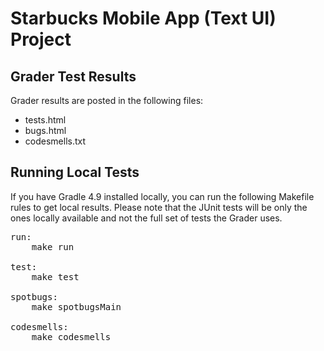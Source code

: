 # Starbucks Mobile App (Text UI) Project


## Grader Test Results

Grader results are posted in the following files:

* tests.html
* bugs.html
* codesmells.txt

## Running Local Tests

If you have Gradle 4.9 installed locally, you can run the following Makefile rules to get local results.  Please note that the JUnit tests will be only the ones locally available and not the full set of tests the Grader uses.

<pre>
run:
    make run

test:
    make test

spotbugs:
    make spotbugsMain

codesmells:
    make codesmells
</pre>

